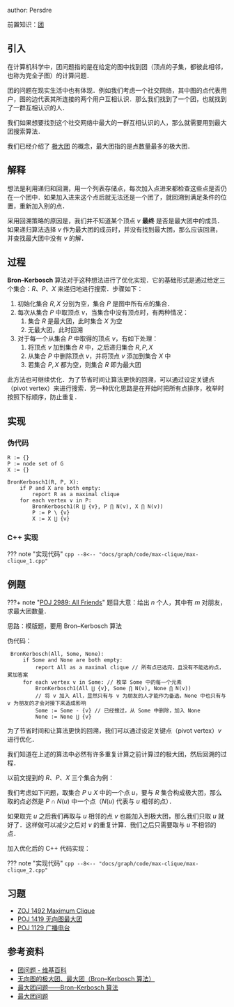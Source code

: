 author: Persdre

前置知识：[团](./concept.md)

## 引入

在计算机科学中，团问题指的是在给定的图中找到团（顶点的子集，都彼此相邻，也称为完全子图）的计算问题．

团的问题在现实生活中也有体现．例如我们考虑一个社交网络，其中图的点代表用户，图的边代表其所连接的两个用户互相认识．那么我们找到了一个团，也就找到了一群互相认识的人．

我们如果想要找到这个社交网络中最大的一群互相认识的人，那么就需要用到最大团搜索算法．

我们已经介绍了 [极大团](./concept.md) 的概念，最大团指的是点数量最多的极大团．

## 解释

想法是利用递归和回溯，用一个列表存储点，每次加入点进来都检查这些点是否仍在一个团中．如果加入进来这个点后就无法还是一个团了，就回溯到满足条件的位置，重新加入别的点．

采用回溯策略的原因是，我们并不知道某个顶点 $v$  **最终** 是否是最大团中的成员．如果递归算法选择 $v$ 作为最大团的成员时，并没有找到最大团，那么应该回溯，并查找最大团中没有 $v$ 的解．

## 过程

**Bron–Kerbosch** 算法对于这种想法进行了优化实现．它的基础形式是通过给定三个集合：$R$、$P$、$X$ 来递归地进行搜索．步骤如下：

1.  初始化集合 $R,X$ 分别为空，集合 $P$ 是图中所有点的集合．
2.  每次从集合 $P$ 中取顶点 $v$，当集合中没有顶点时，有两种情况：
    1.  集合 $R$ 是最大团，此时集合 $X$ 为空
    2.  无最大团，此时回溯
3.  对于每一个从集合 $P$ 中取得的顶点 $v$，有如下处理：
    1.  将顶点 $v$ 加到集合 $R$ 中，之后递归集合 $R,P,X$
    2.  从集合 $P$ 中删除顶点 $v$，并将顶点 $v$ 添加到集合 $X$ 中
    3.  若集合 $P,X$ 都为空，则集合 $R$ 即为最大团

此方法也可继续优化．为了节省时间让算法更快的回溯，可以通过设定关键点（pivot vertex）来进行搜索．另一种优化思路是在开始时把所有点排序，枚举时按照下标顺序，防止重复．

## 实现

### 伪代码

```text
R := {}
P := node set of G 
X := {}

BronKerbosch1(R, P, X):
    if P and X are both empty:
        report R as a maximal clique
    for each vertex v in P:
        BronKerbosch1(R ⋃ {v}, P ⋂ N(v), X ⋂ N(v))
        P := P \ {v}
        X := X ⋃ {v}
```

### C++ 实现

??? note "实现代码"
    ```cpp
    --8<-- "docs/graph/code/max-clique/max-clique_1.cpp"
    ```

## 例题

???+ note "[POJ 2989: All Friends](http://poj.org/problem?id=2989)"
    题目大意：给出 $n$ 个人，其中有 $m$ 对朋友，求最大团数量．

思路：模版题，要用 Bron–Kerbosch 算法

伪代码：

```text
 BronKerbosch(All, Some, None):  
     if Some and None are both empty:  
         report All as a maximal clique // 所有点已选完，且没有不能选的点，累加答案  
     for each vertex v in Some: // 枚举 Some 中的每一个元素  
         BronKerbosch1(All ⋃ {v}, Some ⋂ N(v), None ⋂ N(v))   
         // 将 v 加入 All，显然只有与 v 为朋友的人才能作为备选，None 中也只有与 v 为朋友的才会对接下来造成影响  
         Some := Some - {v} // 已经搜过，从 Some 中删除，加入 None  
         None := None ⋃ {v} 
```

为了节省时间和让算法更快的回溯，我们可以通过设定关键点（pivot vertex）$v$ 进行优化．

我们知道在上述的算法中必然有许多重复计算之前计算过的极大团，然后回溯的过程．

以前文提到的 $R$、$P$、$X$ 三个集合为例：

我们考虑如下问题，取集合 $P\cup X$ 中的一个点 $u$，要与 $R$ 集合构成极大团，那么取的点必然是 $P\cap N(u)$ 中一个点（$N(u)$ 代表与 $u$ 相邻的点）．

如果取完 $u$ 之后我们再取与 $u$ 相邻的点 $v$ 也能加入到极大团，那么我们只取 $u$ 就好了．这样做可以减少之后对 $v$ 的重复计算．我们之后只需要取与 $u$ 不相邻的点．

加入优化后的 C++ 代码实现：

??? note "实现代码"
    ```cpp
    --8<-- "docs/graph/code/max-clique/max-clique_2.cpp"
    ```

## 习题

-   [ZOJ 1492 Maximum Clique](https://pintia.cn/problem-sets/91827364500/exam/problems/type/7?page=4&problemSetProblemId=91827364991)
-   [POJ 1419 无向图最大团](http://poj.org/problem?id=1419)
-   [POJ 1129 广播电台](http://poj.org/problem?id=1129)

## 参考资料

-   [团问题 - 维基百科](https://en.wikipedia.org/wiki/Clique_problem)
-   [无向图的极大团、最大团（Bron–Kerbosch 算法）](https://blog.csdn.net/yo_bc/article/details/77453478)
-   [最大团问题——Bron–Kerbosch 算法](https://hallelujahjeff.github.io/2018/04/12/34/)
-   [最大团问题](https://www.cnblogs.com/zhj5chengfeng/archive/2013/07/29/3224092.html)
